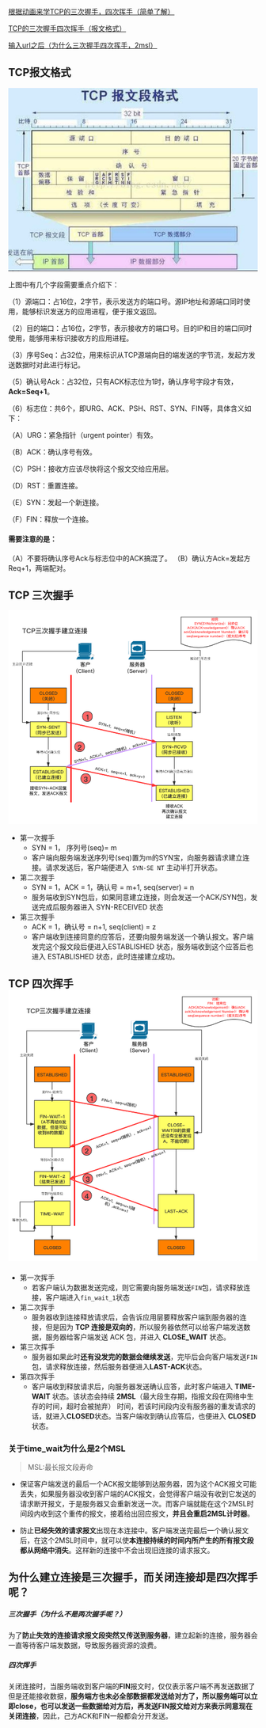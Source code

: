 [根据动画来学TCP的三次握手，四次挥手（简单了解）](<https://juejin.im/post/5b29d2c4e51d4558b80b1d8c#heading-0>)

[TCP的三次握手四次挥手（报文格式）](<https://juejin.im/post/5a0444d45188255ea95b66bc>)

[输入url之后（为什么三次握手四次挥手，2msl）](<https://juejin.im/post/5cc573c85188252e741ccbb6>)

## TCP报文格式

![156658d59583ec0274d5e1f9a23ac2e9](images/5C293AF2AE6E0734F59F0EA1EA30A0D8.jpg)

上图中有几个字段需要重点介绍下：

（1）源端口：占16位，2字节，表示发送方的端口号。源IP地址和源端口同时使用，能够标识发送方的应用进程，便于报文返回。

（2）目的端口：占16位，2字节，表示接收方的端口号。目的IP和目的端口同时使用，能够用来标识接收方的应用进程。

（3）序号Seq：占32位，用来标识从TCP源端向目的端发送的字节流，发起方发送数据时对此进行标记。

（5）确认号Ack：占32位，只有ACK标志位为1时，确认序号字段才有效，**Ack=Seq+1**。

（6）标志位：共6个，即URG、ACK、PSH、RST、SYN、FIN等，具体含义如下：

（A）URG：紧急指针（urgent pointer）有效。

（B）ACK：确认序号有效。

（C）PSH：接收方应该尽快将这个报文交给应用层。

（D）RST：重置连接。

（E）SYN：发起一个新连接。

（F）FIN：释放一个连接。

#### 需要注意的是：

（A）不要将确认序号Ack与标志位中的ACK搞混了。
（B）确认方Ack=发起方Req+1，两端配对。

## TCP 三次握手

![tcp_ip三次握手](images/tcp_ip三次握手.png)

- 第一次握手
  - SYN = 1， 序列号(seq)= m
  - 客户端向服务端发送序列号(seq)置为m的SYN宝，向服务器请求建立连接。请求发送后，客户端便进入` SYN-SE NT` 主动半打开状态。
- 第二次握手
  - SYN = 1，ACK = 1，确认号 = m+1, seq(server) = n
  - 服务端收到SYN包后，如果同意建立连接，则会发送一个ACK/SYN包，发送完成后服务器进入 SYN-RECEIVED 状态
- 第三次握手 
  - ACK = 1，确认号 = n+1, seq(client) = z
  - 客户端收到连接同意的应答后，还要向服务端发送一个确认报文。客户端发完这个报文段后便进入ESTABLISHED 状态，服务端收到这个应答后也进入 ESTABLISHED 状态，此时连接建立成功。

## TCP 四次挥手![tcp_ip四次挥手](images/tcp_ip四次挥手.png)



- 第一次挥手
  - 若客户端认为数据发送完成，则它需要向服务端发送`FIN`包，请求释放连接，客户端进入`fin_wait_1`状态
- 第二次挥手
  - 服务器收到连接释放请求后，会告诉应用层要释放客户端到服务器的连接，但是因为 **TCP 连接是双向的**，所以服务器依然可以给客户端发送数据，服务器给客户端发送 ACK 包，并进入 **CLOSE_WAIT** 状态。
- 第三次挥手
  - 服务器如果此时**还有没发完的数据会继续发送**，完毕后会向客户端发送`FIN`包，请求释放连接，然后服务器便进入**LAST-ACK**状态。
- 第四次挥手
  - 客户端收到释放请求后，向服务器发送确认应答，此时客户端进入 **TIME-WAIT** 状态。该状态会持续 **2MSL**（最大段生存期，指报文段在网络中生存的时间，超时会被抛弃） 时间，若该时间段内没有服务器的重发请求的话，就进入**CLOSED**状态。当客户端收到确认应答后，也便进入 **CLOSED** 状态。

### 关于time_wait为什么是2个MSL

> MSL:最长报文段寿命

- 保证客户端发送的最后一个ACK报文能够到达服务器，因为这个ACK报文可能丢失，如果服务器没收到客户端的ACK报文，会觉得客户端没有收到它发送的请求断开报文，于是服务器又会重新发送一次。而客户端就能在这个2MSL时间段内收到这个重传的报文，接着给出回应报文，**并且会重启2MSL计时器**。

- 防止**已经失效的请求报文**出现在本连接中。客户端发送完最后一个确认报文后，在这个2MSL时间中，就可以使**本连接持续的时间内所产生的所有报文段都从网络中消失**。这样新的连接中不会出现旧连接的请求报文。

## 为什么建立连接是三次握手，而关闭连接却是四次挥手呢？
##### 三次握手（为什么不是两次握手呢？）

为了**防止失效的连接请求报文段突然又传送到服务器**，建立起新的连接，服务器会一直等待客户端发数据，导致服务器资源的浪费。

##### 四次挥手

关闭连接时，当服务端收到客户端的**FIN**报文时，仅仅表示客户端不再发送数据了但是还能接收数据，**服务端方也未必全部数据都发送给对方了，所以服务端可以立即close，也可以发送一些数据给对方后，再发送FIN报文给对方来表示同意现在关闭连接**，因此，己方ACK和FIN一般都会分开发送。

